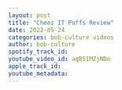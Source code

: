 ```yaml
---
layout: post
title: "Cheez IT Puffs Review"
date: 2022-05-24
categories: bob-culture videos
author: bob-culture
spotify_track_id: 
youtube_video_id: aqB5IMZjNDo
apple_track_id: 
youtube_metadata: 
---
```

